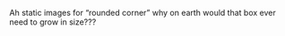 <!--
id: 241931187
link: http://kevinisom.info/post/241931187/ah-static-images-for-rounded-corner-why-on-earth
slug: ah-static-images-for-rounded-corner-why-on-earth
date: Fri Nov 13 2009 12:34:58 GMT+1300 (NZDT)
raw: {"blog_name":"kevinisom","id":241931187,"post_url":"http://kevinisom.info/post/241931187/ah-static-images-for-rounded-corner-why-on-earth","slug":"ah-static-images-for-rounded-corner-why-on-earth","type":"text","date":"2009-11-12 23:34:58 GMT","timestamp":1258068898,"state":"published","format":"html","reblog_key":"61VX5U4x","tags":[],"short_url":"http://tmblr.co/Zw68YyEQvEp","highlighted":[],"feed_item":"http://twitter.com/kev_nz/statuses/5661646625","from_feed_id":"650289","note_count":0,"title":null,"body":"<p>Ah static images for &#8220;rounded corner&#8221; why on earth would that box ever need to grow in size???</p>"}
publish: 2009-11-013
tags: 
title: null
-->


Ah static images for “rounded corner” why on earth would that box ever
need to grow in size???


